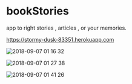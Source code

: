# bookStories
app to right stories , articles , or your memories.


https://stormy-dusk-83351.herokuapp.com


![2018-09-07 01 16 32](https://user-images.githubusercontent.com/32101657/45199855-ed5e6080-b23b-11e8-80f3-998969510e9e.gif)


![2018-09-07 01 27 38](https://user-images.githubusercontent.com/32101657/45200213-bee18500-b23d-11e8-9288-3edd9115bd6f.gif)


![2018-09-07 01 41 26](https://user-images.githubusercontent.com/32101657/45200538-4b407780-b23f-11e8-9867-02e98f2e672a.gif)

